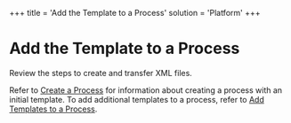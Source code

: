 +++
title = 'Add the Template to a Process'
solution = 'Platform'
+++

# Add the Template to a Process

<span id="Create and Transfer XML files Steps" class="popUpLink">Review
the steps to create and transfer XML files. </span>

Refer to [Create a Process](Create_a_Process.htm) for information about
creating a process with an initial template. To add additional templates
to a process, refer to <span style="color: #0000ff;">[Add Templates to a
Process](Add_Templates_to_a_Process.htm)</span>.

